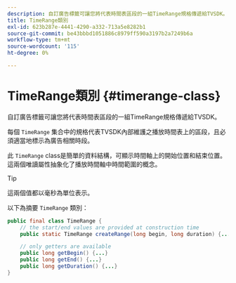 ```yaml
---
description: 自訂廣告標籤可讓您將代表時間表區段的一組TimeRange規格傳遞給TVSDK。
title: TimeRange類別
exl-id: 623b287e-4441-4290-a332-713a5e8282b1
source-git-commit: be43bbbd1051886c8979ff590a3197b2a7249b6a
workflow-type: tm+mt
source-wordcount: '115'
ht-degree: 0%

---
```


# TimeRange類別 {#timerange-class}

自訂廣告標籤可讓您將代表時間表區段的一組TimeRange規格傳遞給TVSDK。

<!--<a id="section_42EB6D62627A424ABA250E3246EFEFC3"></a>-->

每個 `TimeRange` 集合中的規格代表TVSDK內部維護之播放時間表上的區段，且必須適當地標示為廣告相關時段。

此 `TimeRange` class是簡單的資料結構，可顯示時間軸上的開始位置和結束位置。 這兩個唯讀屬性抽象化了播放時間軸中時間範圍的概念。

>[!TIP]
>
>這兩個值都以毫秒為單位表示。

以下為摘要 `TimeRange` 類別：

```java
public final class TimeRange {
    // the start/end values are provided at construction time
    public static TimeRange createRange(long begin, long duration) {...} 

    // only getters are available
    public long getBegin() {...} 
    public long getEnd() {...} 
    public long getDuration() {...}
}
```
